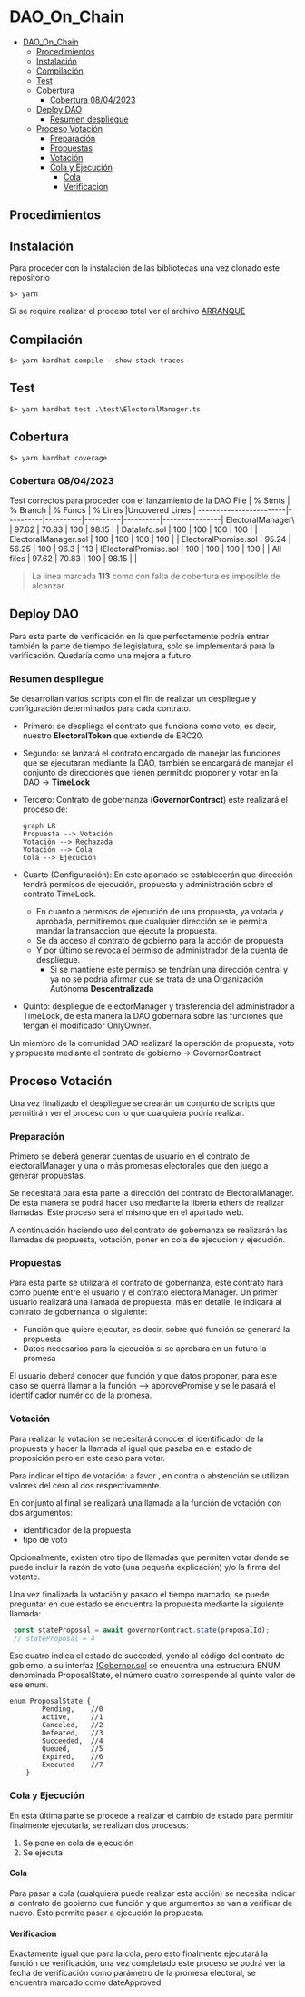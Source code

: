 # DAO_On_Chain

- [DAO\_On\_Chain](#dao_on_chain)
  - [Procedimientos](#procedimientos)
  - [Instalación](#instalación)
  - [Compilación](#compilación)
  - [Test](#test)
  - [Cobertura](#cobertura)
    - [Cobertura 08/04/2023](#cobertura-08042023)
  - [Deploy DAO](#deploy-dao)
    - [Resumen despliegue](#resumen-despliegue)
  - [Proceso Votación](#proceso-votación)
    - [Preparación](#preparación)
    - [Propuestas](#propuestas)
    - [Votación](#votación)
    - [Cola y Ejecución](#cola-y-ejecución)
      - [Cola](#cola)
      - [Verificacion](#verificacion)

## Procedimientos

## Instalación

Para proceder con la instalación de las bibliotecas una vez clonado este repositorio

`$> yarn`

Si se require realizar el proceso total ver el archivo [ARRANQUE](ARRANQUE.md)

## Compilación

`$> yarn hardhat compile --show-stack-traces`

## Test

`$> yarn hardhat test .\test\ElectoralManager.ts`

## Cobertura

`$> yarn hardhat coverage`

### Cobertura 08/04/2023

Test correctos para proceder con el lanzamiento de la DAO
File                    |  % Stmts | % Branch |  % Funcs |  % Lines |Uncovered Lines |
------------------------|----------|----------|----------|----------|----------------|
 ElectoralManager\      |    97.62 |    70.83 |      100 |    98.15 |                |
  DataInfo.sol          |      100 |      100 |      100 |      100 |                |
  ElectoralManager.sol  |      100 |      100 |      100 |      100 |                |
  ElectoralPromise.sol  |    95.24 |    56.25 |      100 |     96.3 |            113 |
  IElectoralPromise.sol |      100 |      100 |      100 |      100 |                |
All files               |    97.62 |    70.83 |      100 |    98.15 |                |

> La linea marcada **113** como con falta de cobertura es imposible de alcanzar.

## Deploy DAO

Para esta parte de verificación en la que perfectamente podría entrar también la parte de tiempo de legislatura, solo se implementará para la verificación. Quedaría como una mejora a futuro.

### Resumen despliegue

Se desarrollan varios scripts con el fin de realizar un despliegue y configuración determinados para cada contrato.

- Primero: se despliega el contrato que funciona como voto, es decir, nuestro **ElectoralToken** que extiende de ERC20.
- Segundo: se lanzará el contrato encargado de manejar las funciones que se ejecutaran mediante la DAO, también se encargará de manejar el conjunto de direcciones que tienen permitido proponer y votar en la DAO -> **TimeLock**
- Tercero: Contrato de gobernanza (**GovernorContract**) este realizará el proceso de:

    ```mermaid
    graph LR
    Propuesta --> Votación
    Votación --> Rechazada
    Votación --> Cola
    Cola --> Ejecución
    ```

- Cuarto (Configuración): En este apartado se establecerán que dirección tendrá permisos de ejecución, propuesta y administración sobre el contrato TimeLock.
  - En cuanto a permisos de ejecución de una propuesta, ya votada y aprobada, permitiremos que cualquier dirección se le permita mandar la transacción que ejecute la propuesta.
  - Se da acceso al contrato de gobierno para la acción de propuesta
  - Y por último se revoca el permiso de administrador de la cuenta de despliegue.
    - Si se mantiene este permiso se tendrían una dirección central y ya no se podría afirmar que se trata de una Organización Autónoma **Descentralizada**
- Quinto: despliegue de electorManager y trasferencia del administrador a TimeLock, de esta manera la DAO gobernara sobre las funciones que tengan el modificador OnlyOwner.

Un miembro de la comunidad DAO realizará la operación de propuesta, voto y propuesta mediante el contrato de gobierno -> GovernorContract

## Proceso Votación

Una vez finalizado el despliegue se crearán un conjunto de scripts que permitirán ver el proceso con lo que cualquiera podría realizar.

### Preparación

Primero se deberá generar cuentas de usuario en el contrato de electoralManager y una o más promesas electorales que den juego a generar propuestas.

Se necesitará para esta parte la dirección del contrato de ElectoralManager. De esta manera se podrá hacer uso mediante la librería ethers de realizar llamadas. Este proceso será el mismo que en el apartado web.

A continuación haciendo uso del contrato de gobernanza se realizarán las llamadas de propuesta, votación, poner en cola de ejecución y ejecución.

### Propuestas

Para esta parte se utilizará el contrato de gobernanza,  este contrato hará como puente entre el usuario y el contrato electoralManager. Un primer usuario realizará una llamada de propuesta, más en detalle, le indicará al contrato de gobernanza lo siguiente:

- Función que quiere ejecutar, es decir, sobre qué función se generará la propuesta
- Datos necesarios para la ejecución si se aprobara en un futuro la promesa

El usuario deberá conocer que función y que datos proponer, para este caso se querrá llamar a la función --> approvePromise y se le pasará el identificador numérico de la promesa.

### Votación

Para realizar la votación se necesitará conocer el identificador de la propuesta y hacer la llamada al igual que pasaba en el estado de proposición pero en este caso para votar.

Para indicar el tipo de votación: a favor , en contra o abstención se utilizan valores del cero al dos respectivamente.

En conjunto al final se realizará una llamada a la función de votación con dos argumentos:

- identificador de la propuesta
- tipo de voto

Opcionalmente, existen otro tipo de llamadas que permiten votar donde se puede incluir la razón de voto (una pequeña explicación) y/o la firma del votante.

Una vez finalizada la votación y pasado el tiempo marcado, se puede preguntar en que estado se encuentra la propuesta mediante la siguiente llamada:

```JavaScript
 const stateProposal = await governorContract.state(proposalId);
 // stateProposal = 4
```

Ese cuatro indica el estado de succeded, yendo al código del contrato de gobierno, a su interfaz [IGobernor.sol](https://github.com/OpenZeppelin/openzeppelin-contracts/blob/v4.8.2/contracts/governance/IGovernor.sol) se encuentra una estructura ENUM denominada ProposalState, el número cuatro corresponde al quinto valor de ese enum.

```Solidity
enum ProposalState {
        Pending,    //0
        Active,     //1
        Canceled,   //2
        Defeated,   //3
        Succeeded,  //4
        Queued,     //5
        Expired,    //6
        Executed    //7
    }
```

### Cola y Ejecución

En esta última parte se procede a realizar el cambio de estado para permitir finalmente ejecutarla, se realizan dos procesos:

1. Se pone en cola de ejecución
2. Se ejecuta

#### Cola

Para pasar a cola (cualquiera puede realizar esta acción) se necesita indicar al contrato de gobierno que función y que argumentos se van a verificar de nuevo. Esto permite pasar a ejecución la propuesta.

#### Verificacion

Exactamente igual que para la cola, pero esto finalmente ejecutará la función de verificación, una vez completado este proceso se podrá ver la fecha de verificación como parámetro de la promesa electoral, se encuentra marcado como dateApproved.
